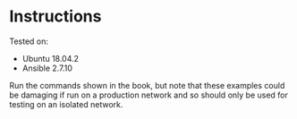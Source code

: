 # Instructions

Tested on:
- Ubuntu 18.04.2
- Ansible 2.7.10

Run the commands shown in the book, but note that these examples could be damaging if run on a production network and so should only be used for testing on an isolated network.
